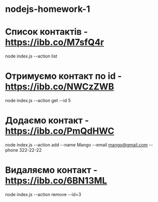 # nodejs-homework-1

# Список контактів - https://ibb.co/M7sfQ4r

node index.js --action list

# Отримуємо контакт по id - https://ibb.co/NWCzZWB

node index.js --action get --id 5

# Додаємо контакт - https://ibb.co/PmQdHWC

node index.js --action add --name Mango --email mango@gmail.com --phone 322-22-22

# Видаляємо контакт - https://ibb.co/6BN13ML

node index.js --action remove --id=3
